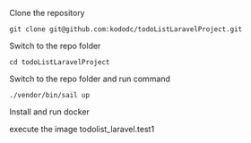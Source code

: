 Clone the repository

    git clone git@github.com:kododc/todoListLaravelProject.git

Switch to the repo folder

    cd todoListLaravelProject

Switch to the repo folder and run command

    ./vendor/bin/sail up
    
Install and run docker

execute the image todolist_laravel.test1

  




